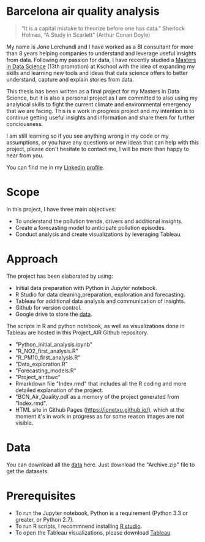 # Barcelona air quality analysis
  >“It is a capital mistake to theorize before one has data.” Sherlock Holmes, “A Study in Scarlett” (Arthur Conan Doyle)

My name is Jone Lerchundi and I have worked as a BI consultant for more than 8 years helping companies to understand and leverage useful insights from data. Following my passion for data, I have recently studied a [Masters in Data Science](https://kschool.com/cursos/master-en-data-science-barcelona/) (13th promotion) at Kschool with the idea of expanding my skills and learning new tools and ideas that data science offers to better understand, capture and explain stories from data.

This thesis has been written as a final project for my Masters in Data Science, but it is also a personal project as I am committed to also using my analytical skills to fight the current climate and environmental  emergency that we are facing. This is a work in progress project and my intention is to continue getting useful insights and information and share them for further conciousness.

I am still learning so if you see anything wrong in my code or my assumptions, or you have any questions or new ideas that can help with this project, please don't hesitate to contact me, I will be more than happy to hear from you. 

You can find me in my [Linkedin profile](https://www.linkedin.com/in/jonelerchundi/).

# Scope

In this project, I have three main objectives:

- To understand the pollution trends, drivers and additional insights.
- Create a forecasting model to anticipate pollution episodes. 
- Conduct analysis and create visualizations by leveraging Tableau. 


# Approach

The project has been elaborated by using:

- Initial data preparation with Python in Jupyter notebook. 
- R Studio for data cleaning,preparation, exploration and forecasting.
- Tableau for additional data analysis and communication of insights.
- Github for version control.
- Google drive to store the [data](https://drive.google.com/file/d/1xmwf6u5mLPZQ0XiBu7RRd33KAPkHuCAQ/view?usp=sharing).

The scripts in R and python notebook, as well as visualizations done in Tableau are hosted in this Project_AIR Github repository.

- "Python_initial_analysis.ipynb"
- "R_NO2_first_analysis.R"
- "R_PM10_first_analysis.R"
- "Data_exploration.R"
- "Forecasting_models.R"
- "Project_air.tbwc"
-  Rmarkdown file "Index.rmd" that includes all the R coding and more detailed explanation of the project. 
-  "BCN_Air_Quality.pdf as a memory of the project generated from "Index.rmd".
-  HTML site in Github Pages (https://ionetxu.github.io/), which at the moment it's in work in progress as for some reason images are not visible.

# Data

You can download all the [data](https://drive.google.com/file/d/1xmwf6u5mLPZQ0XiBu7RRd33KAPkHuCAQ/view?usp=sharing) here. Just download the "Archive.zip" file to get the datasets. 

# Prerequisites
 
- To run the Jupyter notebook, Python is a requirement (Python 3.3 or greater, or Python 2.7).
- To run R scripts, I recommnend installing [R studio](https://www.rstudio.com/products/rstudio/download/).
- To open the Tableau visualizations, please download [Tableau](https://www.tableau.com/).

